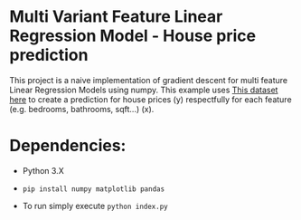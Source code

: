 # Multi Variant Feature Linear Regression Model - House price prediction

This project is a naive implementation of gradient descent for multi feature Linear Regression Models using numpy. This example uses [This dataset here](https://www.kaggle.com/datasets/shree1992/housedata) to create a prediction for house prices (y) respectfully for each feature (e.g. bedrooms, bathrooms, sqft...) (x).

# Dependencies:
- Python 3.X
- `pip install numpy matplotlib pandas`

- To run simply execute `python index.py`